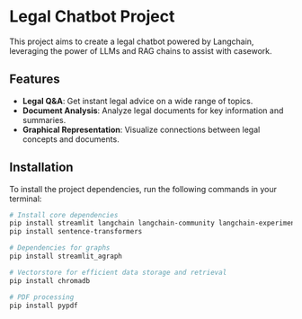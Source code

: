 # Legal Chatbot Project
This project aims to create a legal chatbot powered by Langchain, leveraging the power of LLMs and RAG chains to assist with casework.

## Features

- **Legal Q&A**: Get instant legal advice on a wide range of topics.
- **Document Analysis**: Analyze legal documents for key information and summaries.
- **Graphical Representation**: Visualize connections between legal concepts and documents.

## Installation

To install the project dependencies, run the following commands in your terminal:

```bash
# Install core dependencies
pip install streamlit langchain langchain-community langchain-experimental langchain-openai
pip install sentence-transformers

# Dependencies for graphs
pip install streamlit_agraph

# Vectorstore for efficient data storage and retrieval
pip install chromadb

# PDF processing
pip install pypdf
